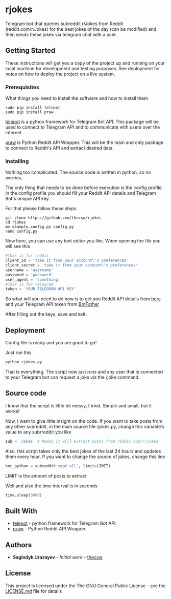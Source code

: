 # rjokes

Telegram bot that queries subreddit r/Jokes from Reddit (reddit.com/r/Jokes) for the best jokes of the day (can be modified) and then sends these jokes via telegram chat with a user.

## Getting Started

These instructions will get you a copy of the project up and running on your local machine for development and testing purposes. See deployment for notes on how to deploy the project on a live system.

### Prerequisites

What things you need to install the software and how to install them

```
sudo pip install telepot
sudo pip install praw
```
[telepot](https://github.com/nickoala/telepot) is a python framework for Telegram Bot API. This package will be used to connect to Telegram API and to communicate with users over the internet.

[praw](https://github.com/praw-dev/praw) is Python Reddit API Wrapper. This will be the main and only package to connect to Reddit's API and extract desired data.

### Installing

Nothing too complicated. The source code is written in python, so no worries.

The only thing that needs to be done before execution is the config profile. In the config profile you should fill your Reddit API details and Telegram Bot's unique API key.

For that please follow these steps

```
git clone https://github.com/thecsw/rjokes
cd rjokes
mv example.config.py config.py
nano config.py
```

Now here, you can use any text editor you like. When opening the file you will see this

```python
#This is for reddit
client_id = 'take it from your account\'s preferences'
client_secret = 'take it from your account\'s preferences'
username = 'username'
password = 'password'
user_agent = 'something'
#This is for telegram
token = 'YOUR TELEGRAM API KEY'
```

So what will you need to do now is to get you Reddit API details from [here](https://reddit.com) and your Telegram API token from [BotFather](https://telegram.me/botfather)

After filling out the keys, save and exit.

## Deployment

Config file is ready and you are good to go!

Just run this

```bash
python rjokes.py
```

That is everything. The script now just runs and any user that is connected to your Telegram bot can request a joke via the /joke command.

## Source code

I know that the script is little bit messy, I tried. Simple and small, but it works!

Now, I want to give little insight on the code. If you want to take posts from any other subreddit, in the main source file rjokes.py, change this variable's value to any subrreddit you like

```python
sub = 'Jokes' # Means it will extract posts from reddit.com/r/Jokes
```

Also, this script takes only the best jokes of the last 24 hours and updates them every hour. If you want to change the source of jokes, change this line

```python
hot_python = subreddit.top('all', limit=LIMIT)
```

LIMIT is the amount of posts to extract

Well and also the time interval is in seconds

```python
time.sleep(3600)
```

## Built With

* [telepot](https://github.com/nickoala/telepot) - python framework for Telegram Bot API.
* [praw](https://github.com/praw-dev/praw) - Python Reddit API Wrapper.

## Authors

* **Sagindyk Urazayev** - *Initial work* - [thecsw](https://github.com/thecsw)

## License

This project is licensed under the The GNU General Public License - see the [LICENSE.md](https://github.com/thecsw/rjokes/LICENSE.md) file for details
